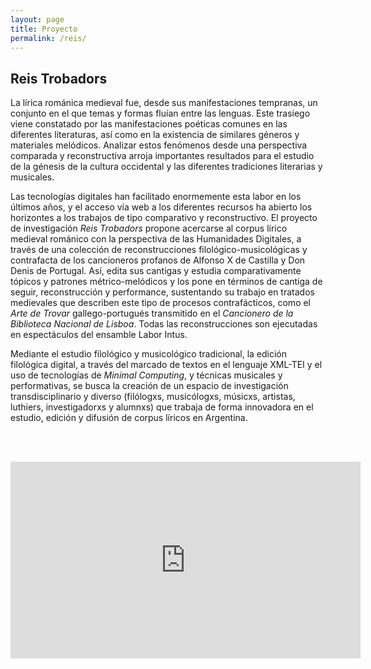 ```yaml
---
layout: page
title: Proyecto
permalink: /reis/
---
```

## Reis Trobadors

<div class="container mx-auto px-2 py-2">
        <div class="py-2 mb-2 prose">
        
<p class="prosa">La lírica románica medieval fue, desde sus manifestaciones tempranas, un conjunto en el que temas y formas fluían entre las lenguas. Este trasiego viene constatado por las manifestaciones poéticas comunes en las diferentes literaturas, así como en la existencia de similares géneros y materiales melódicos. Analizar estos fenómenos desde una perspectiva comparada y reconstructiva arroja importantes resultados para el estudio de la génesis de la cultura occidental y las diferentes tradiciones literarias y musicales.</p>
<p class="prosa">Las tecnologías digitales han facilitado enormemente esta labor en los últimos años, y el acceso vía web a los diferentes recursos ha abierto los horizontes a los trabajos de tipo comparativo y reconstructivo. El proyecto de investigación <i>Reis Trobadors</i> propone acercarse al corpus lírico medieval románico con la perspectiva de las Humanidades Digitales, a través de una colección de reconstrucciones filológico-musicológicas y contrafacta de los cancioneros profanos de Alfonso X de Castilla y Don Denis de Portugal. Así, edita sus cantigas y estudia comparativamente tópicos y patrones métrico-melódicos y los pone en términos de cantiga de seguir, reconstrucción y performance, sustentando su trabajo en tratados medievales que describen este tipo de procesos contrafácticos, como el <i>Arte de Trovar</i> gallego-portugués transmitido en el <i>Cancionero de la Biblioteca Nacional de Lisboa</i>. Todas las reconstrucciones son ejecutadas en espectáculos del ensamble Labor Intus. </p>
<p class="prosa">Mediante el estudio filológico y musicológico tradicional, la edición filológica digital, a través del marcado de textos en el lenguaje XML-TEI y el uso de tecnologías de <i>Minimal Computing</i>, y técnicas musicales y performativas, se busca la creación de un espacio de investigación transdisciplinario y diverso (filólogxs, musicólogxs, músicxs, artistas, luthiers, investigadorxs y alumnxs) que trabaja de forma innovadora en el estudio, edición y difusión de corpus líricos en Argentina.</p>
<br/>
<br/>
<p align="center">
<iframe width="560" height="315" src="https://www.youtube.com/embed/ykFJT3th4XE" title="YouTube video player" frameborder="0" allow="accelerometer; autoplay; clipboard-write; encrypted-media; gyroscope; picture-in-picture" allowfullscreen></iframe>
</p>
        </div>
      </div>
	 